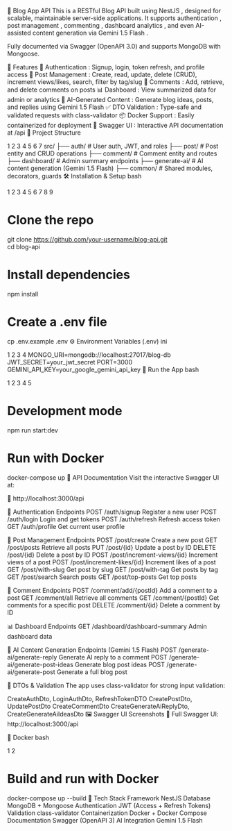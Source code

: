 📝 Blog App API
This is a RESTful Blog API built using NestJS , designed for scalable, maintainable server-side applications. It supports authentication , post management , commenting , dashboard analytics , and even AI-assisted content generation via Gemini 1.5 Flash .

Fully documented via Swagger (OpenAPI 3.0) and supports MongoDB with Mongoose. 

🚀 Features
🔐 Authentication : Signup, login, token refresh, and profile access
📝 Post Management : Create, read, update, delete (CRUD), increment views/likes, search, filter by tag/slug
💬 Comments : Add, retrieve, and delete comments on posts
📊 Dashboard : View summarized data for admin or analytics
🤖 AI-Generated Content : Generate blog ideas, posts, and replies using Gemini 1.5 Flash
✅ DTO Validation : Type-safe and validated requests with class-validator
📦 Docker Support : Easily containerized for deployment
🔧 Swagger UI : Interactive API documentation at /api
📂 Project Structure


1
2
3
4
5
6
7
src/
├── auth/              # User auth, JWT, and roles
├── post/              # Post entity and CRUD operations
├── comment/           # Comment entity and routes
├── dashboard/         # Admin summary endpoints
├── generate-ai/       # AI content generation (Gemini 1.5 Flash)
├── common/            # Shared modules, decorators, guards
🛠️ Installation & Setup
bash


1
2
3
4
5
6
7
8
9
# Clone the repo
git clone https://github.com/your-username/blog-api.git   
cd blog-api

# Install dependencies
npm install

# Create a .env file
cp .env.example .env
⚙️ Environment Variables (.env)
ini


1
2
3
4
MONGO_URI=mongodb://localhost:27017/blog-db
JWT_SECRET=your_jwt_secret
PORT=3000
GEMINI_API_KEY=your_google_gemini_api_key
🧪 Run the App
bash


1
2
3
4
5
# Development mode
npm run start:dev

# Run with Docker
docker-compose up
📘 API Documentation
Visit the interactive Swagger UI at:

🔗 http://localhost:3000/api

🔐 Authentication Endpoints
POST
/auth/signup
Register a new user
POST
/auth/login
Login and get tokens
POST
/auth/refresh
Refresh access token
GET
/auth/profile
Get current user profile

📝 Post Management Endpoints
POST
/post/create
Create a new post
GET
/post/posts
Retrieve all posts
PUT
/post/{id}
Update a post by ID
DELETE
/post/{id}
Delete a post by ID
POST
/post/increment-views/{id}
Increment views of a post
POST
/post/increment-likes/{id}
Increment likes of a post
GET
/post/with-slug
Get post by slug
GET
/post/with-tag
Get posts by tag
GET
/post/search
Search posts
GET
/post/top-posts
Get top posts

💬 Comment Endpoints
POST
/comment/add/{postId}
Add a comment to a post
GET
/comment/all
Retrieve all comments
GET
/comment/{postId}
Get comments for a specific post
DELETE
/comment/{id}
Delete a comment by ID

📊 Dashboard Endpoints
GET
/dashboard/dashboard-summary
Admin dashboard data

🤖 AI Content Generation Endpoints (Gemini 1.5 Flash)
POST
/generate-ai/generate-reply
Generate AI reply to a comment
POST
/generate-ai/generate-post-ideas
Generate blog post ideas
POST
/generate-ai/generate-post
Generate a full blog post

🧩 DTOs & Validation
The app uses class-validator for strong input validation:

CreateAuthDto, LoginAuthDto, RefreshTokenDTO
CreatePostDto, UpdatePostDto
CreateCommentDto
CreateGenerateAiReplyDto, CreateGenerateAiIdeasDto
🖼️ Swagger UI Screenshots
🔗 Full Swagger UI: http://localhost:3000/api

🐳 Docker
bash


1
2
# Build and run with Docker
docker-compose up --build
📌 Tech Stack
Framework
NestJS
Database
MongoDB + Mongoose
Authentication
JWT (Access + Refresh Tokens)
Validation
class-validator
Containerization
Docker + Docker Compose
Documentation
Swagger (OpenAPI 3)
AI Integration
Gemini 1.5 Flash